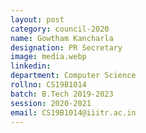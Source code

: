 ```yaml
---
layout: post
category: council-2020
name: Gowtham Kancharla
designation: PR Secretary
image: media.webp
linkedin:
department: Computer Science
rollno: CS19B1014
batch: B.Tech 2019-2023
session: 2020-2021
email: CS19B1014@iiitr.ac.in
---
```


<!-- @format -->
